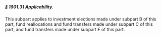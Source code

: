 ##### § 1601.31 Applicability. #####

This subpart applies to investment elections made under subpart B of this part, fund reallocations and fund transfers made under subpart C of this part, and fund transfers made under subpart F of this part.